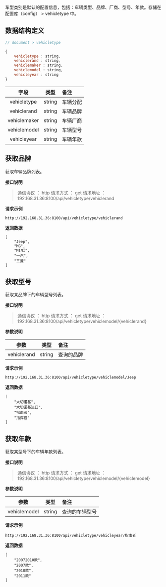 车型类别是默认的配置信息，包括：车辆类型、品牌、厂商、型号、年款。存储在配置库（config） > vehicletype 中。

## **数据结构定义**

```javascript
// document > vehicletype

{
    vehicletype : string,
    vehiclerand : string,
    vehiclemaker : string,
    vehiclemodel : string,
    vehicleyear : string
}

```
字段|类型|备注
:-:|:-:|:-
vehicletype|string|车辆分配
vehiclerand |string|车辆品牌
vehiclemaker |string|车辆厂商
vehiclemodel |string|车辆型号
vehicleyear |string|车辆年款
 
## **获取品牌**
获取车辆品牌列表。

**接口说明**
> 通信协议 ： http
> 请求方式 ： get
> 请求地址 ： 192.168.31.36:8100/api/vehicletype/vehiclerand 

**请求示例**
``` 
http://192.168.31.36:8100/api/vehicletype/vehiclerand
```
**返回数据**
``` 
[
    "Jeep",
    "MG",
    "MINI",
    "一汽",
    "三菱"
]
```

## **获取型号**
获取某品牌下的车辆型号列表。

**接口说明**
> 通信协议 ： http
> 请求方式 ： get
> 请求地址 ： 192.168.31.36:8100/api/vehicletype/vehiclemodel/{vehiclerand}

**参数说明**

参数|类型|备注
:-:|:-:|:-
vehiclerand|string|查询的品牌

**请求示例**
``` 
http://192.168.31.36:8100/api/vehicletype/vehiclemodel/Jeep
```
**返回数据**
``` 
[
    "大切诺基",
    "大切诺基进口",
    "指南者",
    "指挥官" 
]
```


## **获取年款**
获取某型号下的车辆年款列表。

**接口说明**
> 通信协议 ： http
> 请求方式 ： get
> 请求地址 ： 192.168.31.36:8100/api/vehicletype/vehiclemodel/{vehiclemodel}

**参数说明**

参数|类型|备注
:-:|:-:|:-
vehiclemodel|string|查询的车辆型号

**请求示例**
``` 
http://192.168.31.36:8100/api/vehicletype/vehicleyear/指南者
```
**返回数据**
``` 
[
    "20072010款",
    "2007款",
    "2010款",
    "2011款"
]
```